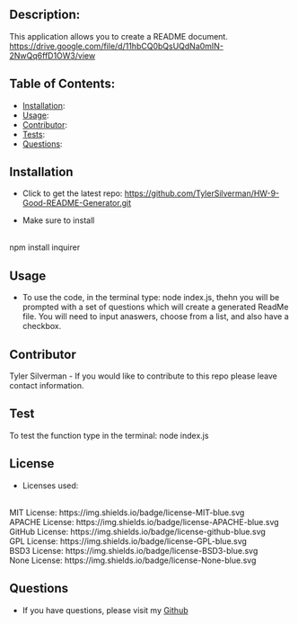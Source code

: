 ## Description:
This application allows you to create a README document. 
https://drive.google.com/file/d/11hbCQ0bQsUQdNa0mIN-2NwQq6ffD1OW3/view

## Table of Contents: 

* [Installation](#installation):
* [Usage](#usage):
* [Contributor](#contributor):
* [Tests](#test):
* [Questions](#questions):

## Installation 
* Click to get the latest repo: https://github.com/TylerSilverman/HW-9-Good-README-Generator.git

* Make sure to install
<br>
        npm install inquirer 

## Usage

* To use the code, in the terminal type: node index.js, thehn you will be prompted with a set of questions which will create a generated ReadMe file. You will need to input anaswers, choose from a list, and also have a checkbox. 

## Contributor 
Tyler Silverman - If you would like to contribute to this repo please leave contact information. 

## Test
To test the function type in the terminal: node index.js 

## License
* Licenses used:
<br>
MIT License: https://img.shields.io/badge/license-MIT-blue.svg
<br>
APACHE License: https://img.shields.io/badge/license-APACHE-blue.svg
<br>
GitHub License: https://img.shields.io/badge/license-github-blue.svg
<br>
GPL License: https://img.shields.io/badge/license-GPL-blue.svg
<br>
BSD3 License: https://img.shields.io/badge/license-BSD3-blue.svg
<br>
None License: https://img.shields.io/badge/license-None-blue.svg
<br>

## Questions
* If you have questions, please visit my [Github](https://github.com/TylerSilverman) 

